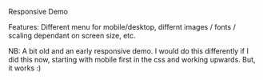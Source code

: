 Responsive Demo

Features: Different menu for mobile/desktop, differnt images / fonts / scaling dependant on screen size, etc.

NB: A bit old and an early responsive demo. I would do this differently if I did this now, starting with mobile first in the css and working upwards. But, it works :)
